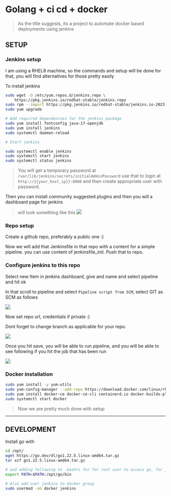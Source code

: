 # Golang + ci cd + docker

> As the title suggests, its a project to automate docker based deployments using jenkins

## **SETUP**

### Jenkins setup

I am using a RHEL8 machine, so the commands and setup will be done for that, you will find alternatives for those pretty easily

To install jenkins
```sh
sudo wget -O /etc/yum.repos.d/jenkins.repo \
    https://pkg.jenkins.io/redhat-stable/jenkins.repo
sudo rpm --import https://pkg.jenkins.io/redhat-stable/jenkins.io-2023.key
sudo yum upgrade

# Add required dependencies for the jenkins package
sudo yum install fontconfig java-17-openjdk
sudo yum install jenkins
sudo systemctl daemon-reload

# Start jenkins

sudo systemctl enable jenkins
sudo systemctl start jenkins
sudo systemctl status jenkins
```

> You will get a temporary password at `/var/lib/jenkins/secrets/initialAdminPassword` use that to login at `http://{{your_host_ip}}:8080` and then create appropriate user with password.

Then you can install community suggested plugins and then you will a dashboard page for jenkins


> will look something like this
![](images/Screenshot%202024-07-30%20at%2012.22.22 AM.png)


### Repo setup

Create a github repo, preferably a public one :) 

Now we will add that Jenkinsfile in that repo with a content for a simple pipeline. you can use content of jenkinsfile_init. Push that to repo.


### Configure jenkins to this repo

Select new Item in jenkins dashboard, give and name and select pipeline and hit ok

In that scroll to pipeline and select `Pipeline script from SCM`, select GIT as SCM as follows

![](images/Screenshot%202024-07-30%20at%2012.29.40 AM.png)

Now set repo url, credentials if private :)

Dont forget to change branch as applicable for your repo.

![](images/Screenshot%202024-07-30%20at%2012.31.21 AM.png)


Once you hit save, you will be able to run pipeline, and you will be able to see following if you hit the job that has been run

![](images/Screenshot%202024-07-30%20at%2012.34.57 AM.png)

### Docker installation

```bash
sudo yum install -y yum-utils
sudo yum-config-manager --add-repo https://download.docker.com/linux/rhel/docker-ce.repo
sudo yum install docker-ce docker-ce-cli containerd.io docker-buildx-plugin docker-compose-plugin
sudo systemctl start docker
```


> Now we are pretty much done with setup

---

## **DEVELOPMENT**

Install go with

```sh
cd /opt/
wget https://go.dev/dl/go1.22.5.linux-amd64.tar.gz
tar xzf go1.22.5.linux-amd64.tar.gz

# and adding following to .bashrc for for root user to access go, for jenkins we an export when needed
export PATH=$PATH:/opt/go/bin

# Also add user jenkins to docker group
sudo usermod -aG docker jenkins
```